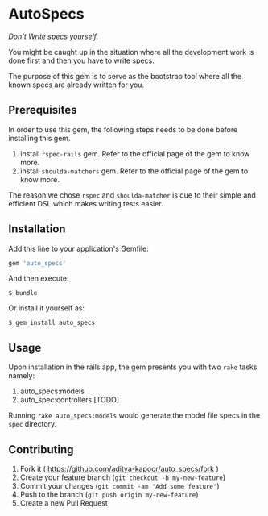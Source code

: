 # AutoSpecs

*Don't Write specs yourself.*

You might be caught up in the situation where all the development work is done first and then you have to write specs.

The purpose of this gem is to serve as the bootstrap tool where all the known specs are already written for you.

## Prerequisites

In order to use this gem, the following steps needs to be done before installing this gem.

1. install `rspec-rails` gem. Refer to the official page of the gem to know more.
2. install `shoulda-matchers` gem. Refer to the official page of the gem to know more.

The reason we chose `rspec` and `shoulda-matcher` is due to their simple and efficient DSL which makes writing tests easier.

## Installation

Add this line to your application's Gemfile:

```ruby
gem 'auto_specs'
```

And then execute:

    $ bundle

Or install it yourself as:

    $ gem install auto_specs

## Usage

Upon installation in the rails app, the gem presents you with two `rake` tasks namely:

1. auto_specs:models
2. auto_spec:controllers [TODO]

Running `rake auto_specs:models` would generate the model file specs in the `spec` directory.

## Contributing

1. Fork it ( https://github.com/aditya-kapoor/auto_specs/fork )
2. Create your feature branch (`git checkout -b my-new-feature`)
3. Commit your changes (`git commit -am 'Add some feature'`)
4. Push to the branch (`git push origin my-new-feature`)
5. Create a new Pull Request
